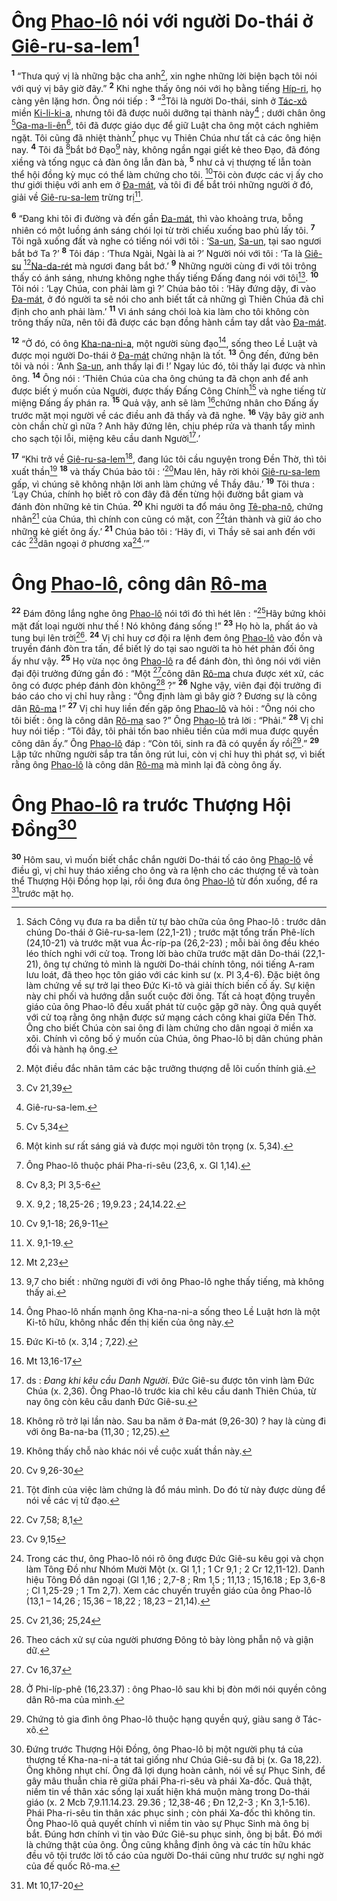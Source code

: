 # Ông [Phao-lô]() nói với người Do-thái ở [Giê-ru-sa-lem]()[^1-1a250c9f-2073-4fa4-aeaf-7f454ec947ea]
<sup><b>1</b></sup> “Thưa quý vị là những bậc cha anh[^2-1a250c9f-2073-4fa4-aeaf-7f454ec947ea], xin nghe những lời biện bạch tôi nói với quý vị bây giờ đây.” <sup><b>2</b></sup> Khi nghe thấy ông nói với họ bằng tiếng [Híp-ri](), họ càng yên lặng hơn. Ông nói tiếp : <sup><b>3</b></sup> “[^1@-1a250c9f-2073-4fa4-aeaf-7f454ec947ea]Tôi là người Do-thái, sinh ở [Tác-xô]() miền [Ki-li-ki-a](), nhưng tôi đã được nuôi dưỡng tại thành này[^3-1a250c9f-2073-4fa4-aeaf-7f454ec947ea] ; dưới chân ông [^2@-1a250c9f-2073-4fa4-aeaf-7f454ec947ea][Ga-ma-li-ên]()[^4-1a250c9f-2073-4fa4-aeaf-7f454ec947ea], tôi đã được giáo dục để giữ Luật cha ông một cách nghiêm ngặt. Tôi cũng đã nhiệt thành[^5-1a250c9f-2073-4fa4-aeaf-7f454ec947ea] phục vụ Thiên Chúa như tất cả các ông hiện nay. <sup><b>4</b></sup> Tôi đã [^3@-1a250c9f-2073-4fa4-aeaf-7f454ec947ea]bắt bớ Đạo[^6-1a250c9f-2073-4fa4-aeaf-7f454ec947ea] này, không ngần ngại giết kẻ theo Đạo, đã đóng xiềng và tống ngục cả đàn ông lẫn đàn bà, <sup><b>5</b></sup> như cả vị thượng tế lẫn toàn thể hội đồng kỳ mục có thể làm chứng cho tôi. [^4@-1a250c9f-2073-4fa4-aeaf-7f454ec947ea]Tôi còn được các vị ấy cho thư giới thiệu với anh em ở [Đa-mát](), và tôi đi để bắt trói những người ở đó, giải về [Giê-ru-sa-lem]() trừng trị[^7-1a250c9f-2073-4fa4-aeaf-7f454ec947ea].

<sup><b>6</b></sup> “Đang khi tôi đi đường và đến gần [Đa-mát](), thì vào khoảng trưa, bỗng nhiên có một luồng ánh sáng chói lọi từ trời chiếu xuống bao phủ lấy tôi. <sup><b>7</b></sup> Tôi ngã xuống đất và nghe có tiếng nói với tôi : ‘[Sa-un](), [Sa-un](), tại sao ngươi bắt bớ Ta ?’ <sup><b>8</b></sup> Tôi đáp : ‘Thưa Ngài, Ngài là ai ?’ Người nói với tôi : ‘Ta là [Giê-su]() [^5@-1a250c9f-2073-4fa4-aeaf-7f454ec947ea][Na-da-rét]() mà ngươi đang bắt bớ.’ <sup><b>9</b></sup> Những người cùng đi với tôi trông thấy có ánh sáng, nhưng không nghe thấy tiếng Đấng đang nói với tôi[^8-1a250c9f-2073-4fa4-aeaf-7f454ec947ea]. <sup><b>10</b></sup> Tôi nói : ‘Lạy Chúa, con phải làm gì ?’ Chúa bảo tôi : ‘Hãy đứng dậy, đi vào [Đa-mát](), ở đó người ta sẽ nói cho anh biết tất cả những gì Thiên Chúa đã chỉ định cho anh phải làm.’ <sup><b>11</b></sup> Vì ánh sáng chói loà kia làm cho tôi không còn trông thấy nữa, nên tôi đã được các bạn đồng hành cầm tay dắt vào [Đa-mát]().

<sup><b>12</b></sup> “Ở đó, có ông [Kha-na-ni-a](), một người sùng đạo[^9-1a250c9f-2073-4fa4-aeaf-7f454ec947ea], sống theo Lề Luật và được mọi người Do-thái ở [Đa-mát]() chứng nhận là tốt. <sup><b>13</b></sup> Ông đến, đứng bên tôi và nói : ‘Anh [Sa-un](), anh thấy lại đi !’ Ngay lúc đó, tôi thấy lại được và nhìn ông. <sup><b>14</b></sup> Ông nói : ‘Thiên Chúa của cha ông chúng ta đã chọn anh để anh được biết ý muốn của Người, được thấy Đấng Công Chính[^10-1a250c9f-2073-4fa4-aeaf-7f454ec947ea] và nghe tiếng từ miệng Đấng ấy phán ra. <sup><b>15</b></sup> Quả vậy, anh sẽ làm [^6@-1a250c9f-2073-4fa4-aeaf-7f454ec947ea]chứng nhân cho Đấng ấy trước mặt mọi người về các điều anh đã thấy và đã nghe. <sup><b>16</b></sup> Vậy bây giờ anh còn chần chừ gì nữa ? Anh hãy đứng lên, chịu phép rửa và thanh tẩy mình cho sạch tội lỗi, miệng kêu cầu danh Người[^11-1a250c9f-2073-4fa4-aeaf-7f454ec947ea].’

<sup><b>17</b></sup> “Khi trở về [Giê-ru-sa-lem]()[^12-1a250c9f-2073-4fa4-aeaf-7f454ec947ea], đang lúc tôi cầu nguyện trong Đền Thờ, thì tôi xuất thần[^13-1a250c9f-2073-4fa4-aeaf-7f454ec947ea] <sup><b>18</b></sup> và thấy Chúa bảo tôi : ‘[^7@-1a250c9f-2073-4fa4-aeaf-7f454ec947ea]Mau lên, hãy rời khỏi [Giê-ru-sa-lem]() gấp, vì chúng sẽ không nhận lời anh làm chứng về Thầy đâu.’ <sup><b>19</b></sup> Tôi thưa : ‘Lạy Chúa, chính họ biết rõ con đây đã đến từng hội đường bắt giam và đánh đòn những kẻ tin Chúa. <sup><b>20</b></sup> Khi người ta đổ máu ông [Tê-pha-nô](), chứng nhân[^14-1a250c9f-2073-4fa4-aeaf-7f454ec947ea] của Chúa, thì chính con cũng có mặt, con [^8@-1a250c9f-2073-4fa4-aeaf-7f454ec947ea]tán thành và giữ áo cho những kẻ giết ông ấy.’ <sup><b>21</b></sup> Chúa bảo tôi : ‘Hãy đi, vì Thầy sẽ sai anh đến với các [^9@-1a250c9f-2073-4fa4-aeaf-7f454ec947ea]dân ngoại ở phương xa[^15-1a250c9f-2073-4fa4-aeaf-7f454ec947ea].’”

# Ông [Phao-lô](), công dân [Rô-ma]()
<sup><b>22</b></sup> Đám đông lắng nghe ông [Phao-lô]() nói tới đó thì hét lên : “[^10@-1a250c9f-2073-4fa4-aeaf-7f454ec947ea]Hãy bứng khỏi mặt đất loại người như thế ! Nó không đáng sống !” <sup><b>23</b></sup> Họ hò la, phất áo và tung bụi lên trời[^16-1a250c9f-2073-4fa4-aeaf-7f454ec947ea]. <sup><b>24</b></sup> Vị chỉ huy cơ đội ra lệnh đem ông [Phao-lô]() vào đồn và truyền đánh đòn tra tấn, để biết lý do tại sao người ta hò hét phản đối ông ấy như vậy. <sup><b>25</b></sup> Họ vừa nọc ông [Phao-lô]() ra để đánh đòn, thì ông nói với viên đại đội trưởng đứng gần đó : “Một [^11@-1a250c9f-2073-4fa4-aeaf-7f454ec947ea]công dân [Rô-ma]() chưa được xét xử, các ông có được phép đánh đòn không[^17-1a250c9f-2073-4fa4-aeaf-7f454ec947ea] ?” <sup><b>26</b></sup> Nghe vậy, viên đại đội trưởng đi báo cáo cho vị chỉ huy rằng : “Ông định làm gì bây giờ ? Đương sự là công dân [Rô-ma]() !” <sup><b>27</b></sup> Vị chỉ huy liền đến gặp ông [Phao-lô]() và hỏi : “Ông nói cho tôi biết : ông là công dân [Rô-ma]() sao ?” Ông [Phao-lô]() trả lời : “Phải.” <sup><b>28</b></sup> Vị chỉ huy nói tiếp : “Tôi đây, tôi phải tốn bao nhiêu tiền của mới mua được quyền công dân ấy.” Ông [Phao-lô]() đáp : “Còn tôi, sinh ra đã có quyền ấy rồi[^18-1a250c9f-2073-4fa4-aeaf-7f454ec947ea].” <sup><b>29</b></sup> Lập tức những người sắp tra tấn ông rút lui, còn vị chỉ huy thì phát sợ, vì biết rằng ông [Phao-lô]() là công dân [Rô-ma]() mà mình lại đã còng ông ấy.

# Ông [Phao-lô]() ra trước Thượng Hội Đồng[^19-1a250c9f-2073-4fa4-aeaf-7f454ec947ea]
<sup><b>30</b></sup> Hôm sau, vì muốn biết chắc chắn người Do-thái tố cáo ông [Phao-lô]() về điều gì, vị chỉ huy tháo xiềng cho ông và ra lệnh cho các thượng tế và toàn thể Thượng Hội Đồng họp lại, rồi ông đưa ông [Phao-lô]() từ đồn xuống, để ra [^12@-1a250c9f-2073-4fa4-aeaf-7f454ec947ea]trước mặt họ.

[^1-1a250c9f-2073-4fa4-aeaf-7f454ec947ea]: Sách Công vụ đưa ra ba diễn từ tự bào chữa của ông Phao-lô : trước dân chúng Do-thái ở Giê-ru-sa-lem (22,1-21) ; trước mặt tổng trấn Phê-lích (24,10-21) và trước mặt vua Ác-ríp-pa (26,2-23) ; mỗi bài ông đều khéo léo thích nghi với cử toạ. Trong lời bào chữa trước mặt dân Do-thái (22,1-21), ông tự chứng tỏ mình là người Do-thái chính tông, nói tiếng A-ram lưu loát, đã theo học tôn giáo với các kinh sư (x. Pl 3,4-6). Đặc biệt ông làm chứng về sự trở lại theo Đức Ki-tô và giải thích biến cố ấy. Sự kiện này chi phối và hướng dẫn suốt cuộc đời ông. Tất cả hoạt động truyền giáo của ông Phao-lô đều xuất phát từ cuộc gặp gỡ này. Ông quả quyết với cử toạ rằng ông nhận được sứ mạng cách công khai giữa Đền Thờ. Ông cho biết Chúa còn sai ông đi làm chứng cho dân ngoại ở miền xa xôi. Chính vì công bố ý muốn của Chúa, ông Phao-lô bị dân chúng phản đối và hành hạ ông.
[^2-1a250c9f-2073-4fa4-aeaf-7f454ec947ea]: Một điều đắc nhân tâm các bậc trưởng thượng dễ lôi cuốn thính giả.
[^3-1a250c9f-2073-4fa4-aeaf-7f454ec947ea]: Giê-ru-sa-lem.
[^4-1a250c9f-2073-4fa4-aeaf-7f454ec947ea]: Một kinh sư rất sáng giá và được mọi người tôn trọng (x. 5,34).
[^5-1a250c9f-2073-4fa4-aeaf-7f454ec947ea]: Ông Phao-lô thuộc phái Pha-ri-sêu (23,6, x. Gl 1,14).
[^6-1a250c9f-2073-4fa4-aeaf-7f454ec947ea]: X. 9,2 ; 18,25-26 ; 19,9.23 ; 24,14.22.
[^7-1a250c9f-2073-4fa4-aeaf-7f454ec947ea]: X. 9,1-19.
[^8-1a250c9f-2073-4fa4-aeaf-7f454ec947ea]: 9,7 cho biết : những người đi với ông Phao-lô nghe thấy tiếng, mà không thấy ai.
[^9-1a250c9f-2073-4fa4-aeaf-7f454ec947ea]: Ông Phao-lô nhấn mạnh ông Kha-na-ni-a sống theo Lề Luật hơn là một Ki-tô hữu, không nhắc đến thị kiến của ông này.
[^10-1a250c9f-2073-4fa4-aeaf-7f454ec947ea]: Đức Ki-tô (x. 3,14 ; 7,22).
[^11-1a250c9f-2073-4fa4-aeaf-7f454ec947ea]: ds : *Đang khi kêu cầu Danh Người*. Đức Giê-su được tôn vinh làm Đức Chúa (x. 2,36). Ông Phao-lô trước kia chỉ kêu cầu danh Thiên Chúa, từ nay ông còn kêu cầu danh Đức Giê-su.
[^12-1a250c9f-2073-4fa4-aeaf-7f454ec947ea]: Không rõ trở lại lần nào. Sau ba năm ở Đa-mát (9,26-30) ? hay là cùng đi với ông Ba-na-ba (11,30 ; 12,25).
[^13-1a250c9f-2073-4fa4-aeaf-7f454ec947ea]: Không thấy chỗ nào khác nói về cuộc xuất thần này.
[^14-1a250c9f-2073-4fa4-aeaf-7f454ec947ea]: Tột đỉnh của việc làm chứng là đổ máu mình. Do đó từ này được dùng để nói về các vị tử đạo.
[^15-1a250c9f-2073-4fa4-aeaf-7f454ec947ea]: Trong các thư, ông Phao-lô nói rõ ông được Đức Giê-su kêu gọi và chọn làm Tông Đồ như Nhóm Mười Một (x. Gl 1,1 ; 1 Cr 9,1 ; 2 Cr 12,11-12). Danh hiệu Tông Đồ dân ngoại (Gl 1,16 ; 2,7-8 ; Rm 1,5 ; 11,13 ; 15,16.18 ; Ep 3,6-8 ; Cl 1,25-29 ; 1 Tm 2,7). Xem các chuyến truyền giáo của ông Phao-lô (13,1 – 14,26 ; 15,36 – 18,22 ; 18,23 – 21,14).
[^16-1a250c9f-2073-4fa4-aeaf-7f454ec947ea]: Theo cách xử sự của người phương Đông tỏ bày lòng phẫn nộ và giận dữ.
[^17-1a250c9f-2073-4fa4-aeaf-7f454ec947ea]: Ở Phi-líp-phê (16,23.37) : ông Phao-lô sau khi bị đòn mới nói quyền công dân Rô-ma của mình.
[^18-1a250c9f-2073-4fa4-aeaf-7f454ec947ea]: Chứng tỏ gia đình ông Phao-lô thuộc hạng quyền quý, giàu sang ở Tác-xô.
[^19-1a250c9f-2073-4fa4-aeaf-7f454ec947ea]: Đứng trước Thượng Hội Đồng, ông Phao-lô bị một người phụ tá của thượng tế Kha-na-ni-a tát tai giống như Chúa Giê-su đã bị (x. Ga 18,22). Ông không nhụt chí. Ông đã lợi dụng hoàn cảnh, nói về sự Phục Sinh, để gây mâu thuẫn chia rẽ giữa phái Pha-ri-sêu và phái Xa-đốc. Quả thật, niềm tin về thân xác sống lại xuất hiện khá muộn màng trong Do-thái giáo (x. 2 Mcb 7,9.11.14.23. 29.36 ; 12,38-46 ; Đn 12,2-3 ; Kn 3,1-5.16). Phái Pha-ri-sêu tin thân xác phục sinh ; còn phái Xa-đốc thì không tin. Ông Phao-lô quả quyết chính vì niềm tin vào sự Phục Sinh mà ông bị bắt. Đúng hơn chính vì tin vào Đức Giê-su phục sinh, ông bị bắt. Đó mới là chứng thật của ông. Ông cũng khẳng định ông và các tín hữu khác đều vô tội trước lời tố cáo của người Do-thái cũng như trước sự nghi ngờ của đế quốc Rô-ma.
[^1@-1a250c9f-2073-4fa4-aeaf-7f454ec947ea]: Cv 21,39
[^2@-1a250c9f-2073-4fa4-aeaf-7f454ec947ea]: Cv 5,34
[^3@-1a250c9f-2073-4fa4-aeaf-7f454ec947ea]: Cv 8,3; Pl 3,5-6
[^4@-1a250c9f-2073-4fa4-aeaf-7f454ec947ea]: Cv 9,1-18; 26,9-11
[^5@-1a250c9f-2073-4fa4-aeaf-7f454ec947ea]: Mt 2,23
[^6@-1a250c9f-2073-4fa4-aeaf-7f454ec947ea]: Mt 13,16-17
[^7@-1a250c9f-2073-4fa4-aeaf-7f454ec947ea]: Cv 9,26-30
[^8@-1a250c9f-2073-4fa4-aeaf-7f454ec947ea]: Cv 7,58; 8,1
[^9@-1a250c9f-2073-4fa4-aeaf-7f454ec947ea]: Cv 9,15
[^10@-1a250c9f-2073-4fa4-aeaf-7f454ec947ea]: Cv 21,36; 25,24
[^11@-1a250c9f-2073-4fa4-aeaf-7f454ec947ea]: Cv 16,37
[^12@-1a250c9f-2073-4fa4-aeaf-7f454ec947ea]: Mt 10,17-20
